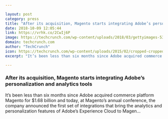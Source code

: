 ```yaml
---

layout: post
category: press
title: "After its acquisition, Magento starts integrating Adobe’s personalization and analytics tools"
date: 2018-10-09 12:05:44
link: https://vrhk.co/2CwIj6P
image: https://techcrunch.com/wp-content/uploads/2018/03/gettyimages-535058991.jpg?w=600
domain: techcrunch.com
author: "TechCrunch"
icon: https://techcrunch.com/wp-content/uploads/2015/02/cropped-cropped-favicon-gradient.png?w=180
excerpt: "It’s been less than six months since Adobe acquired commerce platform Magento for $1.68 billion and today, at Magento’s annual conference, the company announced the first set of integrations that bring the analytics and personalization features of Adobe’s Experience Cloud to Magen…"

---
```


### After its acquisition, Magento starts integrating Adobe’s personalization and analytics tools

It’s been less than six months since Adobe acquired commerce platform Magento for $1.68 billion and today, at Magento’s annual conference, the company announced the first set of integrations that bring the analytics and personalization features of Adobe’s Experience Cloud to Magen…